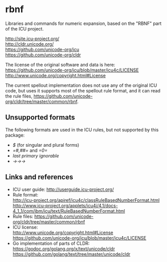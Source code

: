 # rbnf

Libraries and commands for numeric expansion, based on the "RBNF" part of the ICU project.

http://site.icu-project.org/ <br/>
http://cldr.unicode.org/ <br/>
https://github.com/unicode-org/icu <br/>
https://github.com/unicode-org/cldr <br/>


The license of the original software and data is here: https://github.com/unicode-org/icu/blob/master/icu4c/LICENSE http://www.unicode.org/copyright.html#License


The current spellout implementation does not use any of the original ICU code, but uses it supports most of the spellout rule format, and it can read the rule files, https://github.com/unicode-org/cldr/tree/master/common/rbnf.

## Unsupported formats 
The following formats are used in the ICU rules, but not supported by this package:
* _$_ (for singular and plural forms)
* _=#,##=_ and _=0=_
* _last primary ignorable_
* _→→→_


## Links and references
* ICU user guide: http://userguide.icu-project.org/
* Rule format: <br/>
 http://icu-project.org/apiref/icu4c/classRuleBasedNumberFormat.html   <br/>
 http://www.icu-project.org/applets/icu4j/4.1/docs-4_1_1/com/ibm/icu/text/RuleBasedNumberFormat.html 
* Rule files: https://github.com/unicode-org/cldr/tree/master/common/rbnf
* ICU license: <br/>
http://www.unicode.org/copyright.html#License <br/>
https://github.com/unicode-org/icu/blob/master/icu4c/LICENSE
* Go implementation of parts of CLDR: <br/>
  https://godoc.org/golang.org/x/text/unicode/cldr <br/>
  https://github.com/golang/text/tree/master/unicode/cldr 
